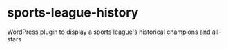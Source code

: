 # sports-league-history
WordPress plugin to display a sports league's historical champions and all-stars
